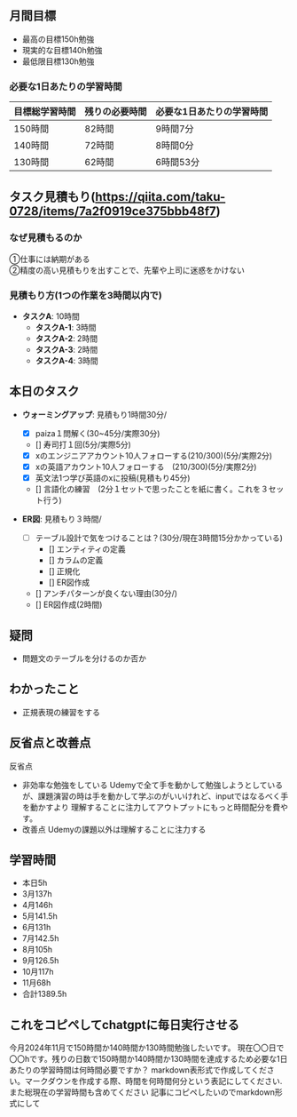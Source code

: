 
## 月間目標
- 最高の目標150h勉強
- 現実的な目標140h勉強
- 最低限目標130h勉強

### 必要な1日あたりの学習時間

| 目標総学習時間 | 残りの必要時間 | 必要な1日あたりの学習時間 |
|----------------|----------------|--------------------------|
| 150時間        | 82時間         | 9時間7分                |
| 140時間        | 72時間         | 8時間0分                |
| 130時間        | 62時間         | 6時間53分               |

## タスク見積もり(https://qiita.com/taku-0728/items/7a2f0919ce375bbb48f7)
### なぜ見積もるのか   
①仕事には納期がある  
②精度の高い見積もりを出すことで、先輩や上司に迷惑をかけない

### 見積もり方(1つの作業を3時間以内で)
- **タスクA**: 10時間
  - **タスクA-1**: 3時間
  - **タスクA-2**: 2時間
  - **タスクA-3**: 2時間
  - **タスクA-4**: 3時間


## 本日のタスク

  - **ウォーミングアップ**: 見積もり1時間30分/
    - [x] paiza１問解く(30~45分/実際30分)  
    - [] 寿司打１回(5分/実際5分)
    - [x] xのエンジニアアカウント10人フォローする(210/300)(5分/実際2分)
    - [x] xの英語アカウント10人フォローする　(210/300)(5分/実際2分)
    - [x] 英文法1つ学び英語のxに投稿(見積もり45分)
    - [] 言語化の練習　(2分１セットで思ったことを紙に書く。これを３セット行う)
   
   - **ER図**: 見積もり３時間/    
     - [ ] テーブル設計で気をつけることは？(30分/現在3時間15分かかっている)
       -  [] エンティティの定義
       -  [] カラムの定義
       -  [] 正規化
       -  [] ER図作成
     - [] アンチパターンが良くない理由(30分/)  
     - [] ER図作成(2時間)

    

## 疑問
- 問題文のテーブルを分けるのか否か



## わかったこと
- 正規表現の練習をする



## 反省点と改善点
反省点 
- 非効率な勉強をしている
Udemyで全て手を動かして勉強しようとしているが、課題演習の時は手を動かして学ぶのがいいけれど、inputではなるべく手を動かすより
理解することに注力してアウトプットにもっと時間配分を費やす。
- 改善点
Udemyの課題以外は理解することに注力する

 


## 学習時間
  - 本日5h
  - 3月137h
  - 4月146h
  - 5月141.5h
  - 6月131h
  - 7月142.5h
  - 8月105h
  - 9月126.5h
  - 10月117h
  - 11月68h
  - 合計1389.5h

 ## これをコピペしてchatgptに毎日実行させる
今月2024年11月で150時間か140時間か130時間勉強したいです。
現在〇〇日で〇〇hです。残りの日数で150時間か140時間か130時間を達成するため必要な1日あたりの学習時間は何時間必要ですか？
markdown表形式で作成してください。マークダウンを作成する際、時間を何時間何分という表記にしてください.また総現在の学習時間も含めてください
記事にコピペしたいのでmarkdown形式にして
 
